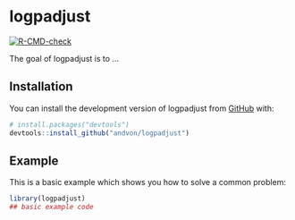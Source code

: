 
# logpadjust

<!-- badges: start -->
[![R-CMD-check](https://github.com/andvon/logpadjust/actions/workflows/R-CMD-check.yaml/badge.svg)](https://github.com/andvon/logpadjust/actions/workflows/R-CMD-check.yaml)
<!-- badges: end -->

The goal of logpadjust is to ...

## Installation

You can install the development version of logpadjust from [GitHub](https://github.com/) with:

``` r
# install.packages("devtools")
devtools::install_github("andvon/logpadjust")
```

## Example

This is a basic example which shows you how to solve a common problem:

``` r
library(logpadjust)
## basic example code
```

